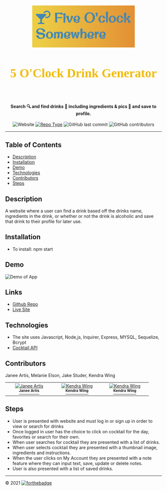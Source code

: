 <p align="center">
  <a href="" rel="noopener">
 <img width=330px height=135px src="https://raw.githubusercontent.com/kwing25/5-0-Clock-Drink-Generator/790c7b17fb761b16df571938e257d30838f090a6/images/fiveoclocksomewherebanner.png"></a>
</p>

<div align="center">
<h1 align="center" style="font-family: 'Brush Script MT', cursive;font-size:40px;color:#f2bc04;">5 O'Clock Drink Generator 🥂</h1>
<h4>Search 🔍 and find drinks 🍹 including ingredients & pics 📸 and save to profile. </h4>

![Website](https://img.shields.io/website?down_color=red&down_message=offline&up_color=blue&up_message=up&url=https%3A%2F%2Fpure-plains-23888.herokuapp.com%2F)
[![Repo Type](https://img.shields.io/badge/Repo_Type-Public-fff200?style=flat&link=https://github.com/kwing25/5-0-Clock-Drink-Generator)](https://github.com/kwing25/5-0-Clock-Drink-Generator)
![GitHub last commit](https://img.shields.io/github/last-commit/kwing25/5-0-Clock-Drink-Generator)
![GitHub contributors](https://img.shields.io/github/contributors/kwing25/5-0-Clock-Drink-Generator)

</div>

---
## Table of Contents

- [Description](#Description)
- [Installation](#Installation)
- [Demo](#Demo)
- [Technologies](#Technologies)
- [Contributors](#Contributors)
- [Steps](#Steps)


## Description

A website where a user can find a drink based off the drinks name, ingredients in the drink, or whether or not the drink is alcoholic and save that drink to their profile for later use.

## Installation

- To install: npm start

## Demo

![Demo of App](images/5OClockDrinkGeneratorAppDemo.gif)

## Links

- [Github Repo](https://github.com/kwing25/5-0-Clock-Drink-Generator)
- [Live Site](https://pure-plains-23888.herokuapp.com/)

<!-- - Demo: https://drive.google.com/file/d/1JoQGQnWX2CsLwKgDrs040tuenZe6e0yI/view -->

## Technologies

- The site uses Javascript, Node,js, Inquirer, Express, MYSQL, Sequelize, Bcrypt
- [Cocktail API](https://www.thecocktaildb.com/api.php?ref=apilist.fun)

## Contributors

Janee Artis, Melanie Elson, Jake Studer, Kendra Wing

<table>
  <tr>
    <td align="center" valign="top" width="140"><a href="https://github.com/janeeart"><img src="https://avatars.githubusercontent.com/u/78391244?v=4" width="100px;" alt="Janee Artis"/><br /><sup><b>Janee Artis</b></sup></a><br /> </td>
    <td align="center" valign="top" width="140"><a href="github.com/kwing25"><img src="https://avatars.githubusercontent.com/u/78707448?v=4" width="100px;" alt="Kendra Wing"/><br /><sup><b>Kendra Wing</b></sup></a><br /> </td>
     <td align="center" valign="top" width="140"><a href="github.com/kwing25"><img src="https://avatars.githubusercontent.com/u/78707448?v=4" width="100px;" alt="Kendra Wing"/><br /><sup><b>Kendra Wing</b></sup></a><br /> </td>
  </tr>
</table>

## Steps

- User is presented with website and must log in or sign up in order to view or search for drinks
- Once logged in user has the choice to click on cocktail for the day, favorites or search for their own.
- When user searches for cocktail they are presented with a list of drinks.
- When user selects cocktail they are presented with a thumbnail image, ingredients and instructions.
- When the user clicks on My Account they are presented with a note feature where they can input text, save, update or delete notes.
- User is also presented with a list of saved drinks.


---
&copy; 2021 
[![forthebadge](https://forthebadge.com/images/badges/built-by-developers.svg)](https://forthebadge.com)
